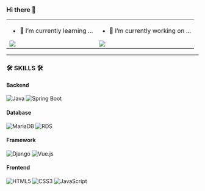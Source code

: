 ### Hi there 👋
<table>
  <tr>
    <td>
      <ul>
        <li>🌱 I’m currently learning ...</li>
      </ul>
      <a href="https://github.com/anuraghazra/github-readme-stats">
        <img align="center" src="https://github-readme-stats.vercel.app/api/top-langs/?username=chosoobin37&layout=compact&hide=javascript,html" />
      </a>
    </td>
    <td>
      <ul>
        <li>🔭 I’m currently working on ...</li>
      </ul>
      <a href="https://github.com/anuraghazra/github-readme-stats">
        <img align="center" src="https://github-readme-stats.vercel.app/api?username=chosoobin37&show_icons=true" />
      </a>
    </td>
  </tr>
</table>

---

### 🛠️ SKILLS 🛠️

#### Backend
![Java](https://img.shields.io/badge/Java-007396?style=flat&logo=java&logoColor=white)
![Spring Boot](https://img.shields.io/badge/Spring%20Boot-6DB33F?style=flat&logo=spring-boot&logoColor=white)

#### Database
![MariaDB](https://img.shields.io/badge/MariaDB-003545?style=flat&logo=mariadb&logoColor=white)
![RDS](https://img.shields.io/badge/AWS%20RDS-527FFF?style=flat&logo=amazon-aws&logoColor=white)

#### Framework
![Django](https://img.shields.io/badge/Django-092E20?style=flat&logo=django&logoColor=white)
![Vue.js](https://img.shields.io/badge/Vue.js-4FC08D?style=flat&logo=vue.js&logoColor=white)

#### Frontend
![HTML5](https://img.shields.io/badge/HTML5-E34F26?style=flat&logo=html5&logoColor=white)
![CSS3](https://img.shields.io/badge/CSS3-1572B6?style=flat&logo=css3&logoColor=white)
![JavaScript](https://img.shields.io/badge/JavaScript-F7DF1E?style=flat&logo=javascript&logoColor=black)

<!--
**chosoobin37/chosoobin37** is a ✨ _special_ ✨ repository because its README.md (this file) appears on your GitHub profile.

Here are some ideas to get you started:

- 👯 I’m looking to collaborate on ...
- 🤔 I’m looking for help with ...
- 💬 Ask me about ...
- 📫 How to reach me: ...
- 😄 Pronouns: ...
- ⚡ Fun fact: ...
-->
